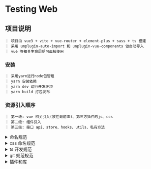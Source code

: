 # Testing Web

## 项目说明

```
｜ 项目由 vue3 + vite + vue-router + element-plus + sass + ts 搭建
｜ 采用 unplugin-auto-import 和 unplugin-vue-components 做自动导入
｜ vue 等相关生命周期可直接使用
```

### 安装

```
｜ 采用yarn进行node包管理
｜ yarn 安装依赖
｜ yarn dev 运行开发环境
｜ yarn build 打包发布
```

### 资源引入顺序

```
｜ 第一级: vue 相关引入(放在最前面)、第三方插件的js、css
｜ 第二级: 组件引入
｜ 第三级: 接口 api、store、hooks、utils、私有方法
```

<details>
  <summary>命名规范</summary><br>

```bash
1. 目录名
  参照项目命名规则，有复数结构时，要采用复数命名法。
    eg. docs、assets、components、directives、mixins、utils、views
2. HTML 文件名
  全部采用小写方式， 优先选择单个单词命名，多个单词命名以下划线分隔。
3. CSS 文件名
  全部采用小写方式， 优先选择单个单词命名，多个单词命名以短横线分隔.
4. js 文件名
  全部采用小写驼峰式命名.
5. 图片命名
  全部采用小写方式， 优先选择单个单词命名，多个单词命名以下划线分隔。
  图片业务（可选）+ 图片功能类别（必选）+ 图片模块名称（可选）+ 图片精度（可选）@2x | @3x
  字体图标 统一放置/assets/icons/svg 采用svg-icon组件进行显示
  eg. logo_national.gif cargo_disc_xxx.png
6. js命名
  6.1 变量
    camelCase 类型 + 对象描述或属性的方式。 let mySchool = "我的学校"
  6.2 常量 全部大写下划线分割 使用大写字母和下划线来组合命名, 下划线用以分割单词
  6.3 方法
    camelCase 统一使用动词或者动词 + 名词形式
    私有方法下划线开头
      eg. jumpPage setFormVal _initRules
    ps:
      canXxx 判断是否可执行某个动作(权) 函数返回一个布尔值。true:可执行;false:不可执行
      hasXxx 判断是否含有某个值 函数返回一个布尔值。true:含有此值;false:不含有此值
      isXxx 判断是否为某个值 函数返回一个布尔值。true:为某个值;false:不为某个值
      getXxx 获取某个值 函数返回一个非布尔值
      setXxx 设置某个值 无返回值、返回是否设置成功或者返回链式对象

7. Vue 相关命名
  7.1 页面命名
    优先选择单个单词命名，多个单词命名驼峰式连接.
  7.2 组件命名
    业务组件: 单词大写开头 (PascalCase)
    基础组件: 采用 kebab-case
      ps: 模板中业务组件大写开头 快速区分; 基础组件 采用 kebab-case
    命名顺序: 组件名应该以高级别的 (通常是一般化描述的) 单词开头，以描述性的修饰词结尾
      eg. SearchForm, SelectPort
  7.3 路由命名
    页面路径采用 kebab-case 格式 path: '/user-info'
  7.4 自定义事件
    采用 kebab-case 的事件名, 便于区分原生事件和自定义事件。
      eg. this.$emit('my-event') <MyComponent @my-event="handleDoSomething" />
  8. 特殊规范
    ref: camelCase命名方式,以ref结尾 eg. formRef, chartRef
    hooks: camelCase命名方式,以use开头Hook结尾
      eg. useTableParamsHook
    store: camelCase命名方式,以use开头Store结尾
      eg. useUserInfoStore
    dialog: 弹层model变量以dialog结尾
      eg. xxxDialog: true
    api: 调用某一接口以接口模块开头、Api结尾; 便于区分方法和接口
      eg. userApi.xxx()
  9.每个组件文件代码总行数不要超过 500行
    建议vue组件不要超过500行，既然是组件化开发，那么如果一个组件文件体积太大，存在几十个方法、几十个 data数据，那就说明这个组件大概率包含的功能点太多，是可以被继续细化出多个单一功能的子组件

  10.每个函数不要超过 100行
    不要让一个方法函数包含过多的逻辑功能，函数包含过多逻辑，容易混乱，遵循函数功能单一原则
```
</details>

<details>
  <summary>css 命名规范</summary><br>

CSS 的命名，采用 [BEM](http://getbem.com/) 命名规范，可以有效的避免组件间样式的相互污染，减少嵌套层级。具体规则如下：

#### BEM 是什么?

BEM 使用分隔符将类名区隔成三个部分：

[prefix]-[block]\_\_[element]--[modifier]

- **prefix**：全局的前缀，这里指代表 tdesign 的前缀，也就是 t-
- **Block(块)** ：组件的最外层父元素，这个类包含最通用和可重用的功能。
- **Element(元素)** ：组件内可包含一个或多个元素，元素为块添加了新功能。无需重置任何属性。
- **Modifier(修饰类)** ：块或元素都可以通过修饰词来表示为变体。

#### BEM 的特点

- 易于理解和学习
- 创建的结构易于扩展和维护

#### BEM 命名规则

通过几个常见实例，来讲解一下项目实践中的注意事项。

##### 1. 无元素和修饰类的块
##### 2. 含简单修饰类的组件

- 组件可能有变体，**变体必须使用修饰类来表示**
- **修饰类不能单独使用**。修饰类旨在增强而非替代基类

##### 3. 含元素的组件

稍微复杂的结构通常有子元素。

- 每个需要设置样式的子元素**必须**包含一个类名。
- 不要省略 HTML 中子元素的类名，否则会对组件中的元素使用更高权重的选择器。BEM 目的之一是保持样式一致和较低的权重值（specificity）。
- 如果结构具有多个层级的子元素，**类名无需反映出每个层级**。
- BEM 并不打算传达结构层级。表示组件中子元素的 BEM 类名**只需包含块名和元素名**。

##### 4. 含修饰类的元素

在某些情况下，你可能希望更改组件中的单个元素。在这种情况下，**不能**在组件上添加修饰类，只能在元素上添加修饰类。

##### 5. 基于组件修饰类调整元素样式

如果需要以相同的方式调整同一个组件内的多个元素，可以在组件的基类上添加修饰类，再基于这个修饰类来调整次级元素的样式。虽然增加了样式权重值，但修改组件更加简单了。

##### 6. 类名含有多个单词怎么办？

使用双下划线与双连字符区隔块\_\_元素--修饰类的意图正是为此。因此:

- 使用**连字符**来区隔单词，保证样式类名全小写，**不使用驼峰命名法（Camel-Case）**
- 类名应该易于阅读，因此除非缩写是普遍可识别的，否则缩写并不建议使用

```bash
<!-- GOOD -->
prefix-block\_\_element-name--modifier-name
```

```bash
<!-- BAD -->
prefix-block\_\_elementName--modifierName
```

##### 7. 如何表示组件状态？

很多组件具有多种状态，比如 tab 组件有激活状态、禁用状态。

- 使用独立的状态钩子来表示状态，状态类名以 t-is-开头，我们整理一套**推荐使用的状态类名**（见附）供君选用
- 设置状态样式时，状态类名**必须**与其作用的元素类名或者块类名联合使用（.a.b 形式），不能使用后代选择器、子选择器等其他方式设置样式，以减小对全局样式的污染
- 修饰类的作用是用来表示组件的另外一个变体，而非另外一种状态，所以状态**不使用**修饰符的形式（如 t-tabs\_\_tab-disabled）

```html
<!-- GOOD -->
<style>
  .t-tabs {
  }
  .t-tabs__tab {
  }
  .t-tabs__tab.t-is-active {
  }
  .t-tabs__tab.t-is-disabled {
  }
</style>
<div class="t-tabs">
  <ul class="t-tabs__tablist">
    <li class="t-tabs__tabitem">
      <a href="" class="t-tabs__tab t-is-active">tab 1</a>
    </li>
    <li class="t-tabs__tabitem">
      <a href="" class="t-tabs__tab t-is-disabled">tab 2</a>
    </li>
    <li class="t-tabs__tabitem">
      <a href="" class="t-tabs__tab">tab 3</a>
    </li>
  </ul>
</div>
```

```html
<!-- BAD -->
<style>
  .t-tabs {
  }
  .t-tabs__tab {
  }
  .t-tabs__tabitem .t-is-active {
  }
  .t-tabs__tabitem .t-is-disabled {
  }
</style>
<div class="t-tabs">
  <ul class="t-tabs__tablist">
    <li class="t-tabs__tabitem">
      <a href="" class="t-tabs__tab t-is-active">tab 1</a>
    </li>
    <li class="t-tabs__tabitem">
      <a href="" class="t-tabs__tab t-is-disabled">tab 2</a>
    </li>
    <li class="t-tabs__tabitem">
      <a href="" class="t-tabs__tab">tab 3</a>
    </li>
  </ul>
</div>
```

```html
<!-- BAD -->
<style>
  .t-tabs {
  }
  .t-tabs__tab {
  }
  .t-tabs__tab-active {
  }
  .t-tabs__tab-disabled {
  }
</style>
<div class="t-tabs">
  <ul class="t-tabs__tablist">
    <li class="t-tabs__tabitem">
      <a href="" class="t-tabs__tab t-tabs__tab-active">tab 1</a>
    </li>
    <li class="t-tabs__tabitem">
      <a href="" class="t-tabs__tab t-tabs__tab-disabled">tab 2</a>
    </li>
    <li class="t-tabs__tabitem">
      <a href="" class="t-tabs__tab">tab 3</a>
    </li>
  </ul>
</div>
```

#### 常见状态类名

| **状态**  |           **类名**           |          **说明**           |
| :-------: | :--------------------------: | :-------------------------: |
|   加载    |         t-is-loading         |                             |
|   禁用    |        t-is-disabled         |                             |
|   成功    |         t-is-success         |                             |
|   报错    |          t-is-error          |                             |
|   警告    |         t-is-warning         |                             |
|   聚焦    |         t-is-focused         |                             |
|   选中    |        t-is-selected         |                             |
|   勾选    |         t-is-checked         |                             |
|   关闭    |        t-is-closable         |         是否可关闭          |
|   激活    |         t-is-active          |     比如当前 tab 选中项     |
|  当前项   |         t-is-current         | 主要用于 step，表示当前步骤 |
| 隐藏/显示 |   t-is-hidden/t-is-visible   |                             |
| 展开/折叠 | t-is-expanded/t-is-collapsed |                             |

#### 推荐常用单词

| **状态**  |           **类名**            |
| :-------: | :---------------------------: |
|    头     |            header             |
|    身     |             body              |
|    尾     |            footer             |
| 容器/内容 |  container / wrap / content   |
|   侧边    |   side / sidebar / sidemenu   |
| 边框修饰  | xxx–bordered / xxx–borderless |

#### 图标类，以 info 举例

| **说明** |            **类名**             |
| :------: | :-----------------------------: |
|   默认   |           t-icon-info           |
| 其他颜色 | t-icon-info t-icon-info--danger |
| 其他尺寸 |      t-icon-info t-size-l       |

#### 尺寸类

|  **尺寸**  |      **类名**      |  **说明**   |
| :--------: | :----------------: | :---------: |
|    较小    |     t-size-xs      | extra small |
|     小     |      t-size-s      |    small    |
| 中（默认） |      t-size-m      |   middle    |
|     大     |      t-size-l      |    large    |
|    较大    |     t-size-xl      | extra large |
| 高度 100%  | t-size-full-height |
| 宽度 100%  | t-size-full-width  |
| 宽度自适应 | t-size-auto-width  |

</details>

<details>
  <summary>ts 开发规范</summary><br>

```typescript

1、变量定义
const num = ref(0)
const str = ref('string')
const bool = ref(false)
const array = ref([]) | ref<[]>() | ref<XXX[]>() | reactive([])
const obj = ref({}) | ref({ xxx: String })
enum xxxEnum {
  已下架 = 1
  进行中
  已上线
}


2、类构造函数对象参数不使用any，同时继承父类和接口的办法
interface BaseInterface {
    getTableData(params?: unknown): unknown
    postFormData(params: unknown): unknown
    putFormData(params: unknown): unknown
    deleteRecord(ids: number[] | string[]): unknown
}

class BaseXXXClass extends BaseApiClass implements BaseInterface {
    id = 0
    readonly xxx = 'xxx'

    constructor(data: Partial<BaseXXXClass> = {}) {
        super()
        Object.assign(this, data)
    }
}

3、简写空方法
handleXXXClick(): void {
    return;
}

4、unknown类型遍历键值
export const paramsFix = (query: unknown) => {
  type typeofKey = keyof typeof query;

  if (typeof query === 'object' && query) {
    const keys = Object.keys(query);
    keys.forEach((key: string) => {
      const keyValue = query[key as typeofKey];
      if (keyValue !== undefined && keyValue !== '') {
		    console.log(keyValue);
      }
    });
  }
}

```
</details>

<details>
  <summary>git 规范规范</summary><br>

每次提交尽量只做一件事 没事多提交!
添加到混存区: git add .
将暂存区内容添加到本地仓库中: yarn run commit 或者 npx cz

```bash
1.选择 type(非必填)
以下为日志类别对照表：
feat: 新功能  |   fix: 修复    |  perf: 优化    |  refactor: 重构
style: 格式   |   revert: 回滚 |  build: 构建
test: 测试    |   ci: 集成     |  chore: 其它   |   docs: 文档
2.输入本次修改的范围(非必填)
What is the scope of this change: eg. 首页
3.输入提交的信息(必填)
Write a short, imperative tense description of the change: eg. 样式替换
4. 提交详细的描述信息(可选: 直接回车下一步)
Provide a longer description of the change: eg. 船盘 title 字体更改颜色
5.是否是一次重大的更改(可选: 直接回车下一步)
Are there any breaking changes?
6.是否影响某个 open issue(直接回车下一步)
Does this change affect any open issues?
```

#### git 常用命令

```bash
├─ git status 查看状态
├─ git pull 拉取远程代码
├─ git push 推送代码
├─ git reset HEAD~ 撤销暂存区内容
├─ git checkout xxx 切换版本
├─ git checkout -b xxx 创建一个分支并切换
├─ git merge xxx 合并代码
├─ git branch xxx 创建分支
├─ git branch -d xxx 删除分支
├─ git branch -v 显示所有分支
├─ git reset --hard commitId 回滚版本所对应的 commit SHA
├─ git push --force 此时本地代码落后于远程代码
```

</details>

<details>
  <summary>插件和库</summary><br>

### vscode plugin

| 插件名称                      | 用途                |
| :---------------------------- | :------------------ |
| Vue Language Features (Volar) | vue3 开发工具(必装) |
| ESLint                        | 代码规范(必装)      |
| prettier                      | 代码格式化(必装)    |
| Stylelint                     | -(必装)             |
| Color Highlight               | 颜色高亮工具        |
| Error Lens                    | 开发报错显示        |

### 第三方库

| 第三方库名称   | 官网                                               |
| :------------- | :------------------------------------------------- |
| vue3           | https://vuejs.org/                                 |
| vite          | https://vitejs.dev/                       |
| vue-router          | https://router.vuejs.org/zh/                       |
| element-plus | https://element-plus.org/zh-CN/       |
| typescript          | https://www.typescriptlang.org/                         |
| sass          | https://sass-lang.com/                         |
| pinia          | https://pinia.web3doc.top/                         |
| axios          | https://axios-http.com/                         |
| mock          | http://mockjs.com/                         |

</details>

